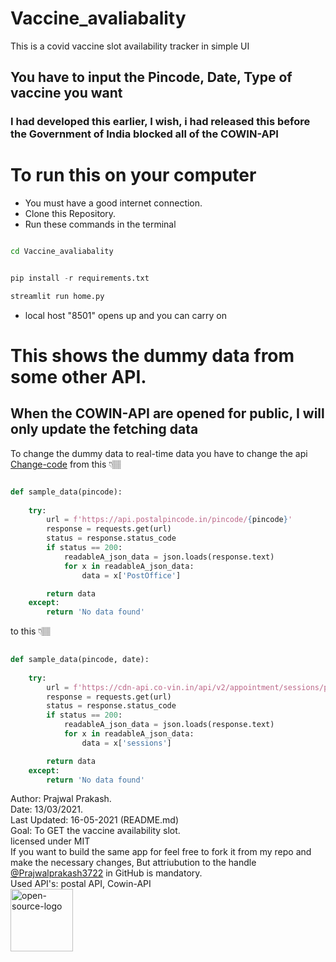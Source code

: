 # Vaccine_avaliabality
 This is a covid vaccine slot availability tracker in simple UI

 <h2>You have to input the Pincode, Date, Type of vaccine you want</h2>
 <h3> I had developed this earlier, I wish, i had released this before the Government of India blocked all of the COWIN-API </h3>
 <h1> To run this on your computer </h1>
 <ul>
    <li> You must have a good internet connection.</li>
    <li> Clone this Repository.</li>
    <li> Run these commands in the terminal</li>
</ul>

```bash

cd Vaccine_avaliabality

```
```python

pip install -r requirements.txt

streamlit run home.py
```
 <ul> 
    <li> local host "8501" opens up and you can carry on </li>
 </ul>

<h1> This shows the dummy data from some other API.</h1>
<h2> When the COWIN-API are opened for public, I will only update the fetching data</h2>

To change the dummy data to real-time data you have to change the api 
<a href="https://github.com/Prajwalprakash3722/Vaccine_avaliabality/blob/e91f354740741a62262745a8a7df7c22b524f463/request.py#L61">Change-code</a> from this 👇🏽

```python

def sample_data(pincode):
    
    try:
        url = f'https://api.postalpincode.in/pincode/{pincode}'
        response = requests.get(url)
        status = response.status_code
        if status == 200:
            readableA_json_data = json.loads(response.text)
            for x in readableA_json_data:
                data = x['PostOffice']

        return data
    except:
        return 'No data found'
```
to this 👇🏽
```python
   
def sample_data(pincode, date):
    
    try:
        url = f'https://cdn-api.co-vin.in/api/v2/appointment/sessions/public/findByPin?pincode={pincode}&date={date}'
        response = requests.get(url)
        status = response.status_code
        if status == 200:
            readableA_json_data = json.loads(response.text)
            for x in readableA_json_data:
                data = x['sessions']

        return data
    except:
        return 'No data found'
```
 Author: Prajwal Prakash. <br/>
 Date: 13/03/2021. <br/>
 Last Updated: 16-05-2021 (README.md) <br/>
 Goal: To GET the vaccine availability slot. <br/>
 licensed under MIT <br/>
 If you want to build the same app for feel free to fork it from my repo and make the necessary changes, But attriubution
 to the handle <a href="https://github.com/Prajwalprakash3722">@Prajwalprakash3722</a> in GitHub is mandatory. <br/>
 Used API's: postal API, Cowin-API <br/>
 <img src="https://camo.githubusercontent.com/10be9e867236dd49357aac457c348b672ba199dece78db957804cc6bd0bdf14c/68747470733a2f2f7777772e726173612e636f6d2f6173736574732f696d672f736172612f736172612d6f70656e2d736f757263652d322e302e706e67" style="height:100px;width:100px;" alt="open-source-logo"/>
